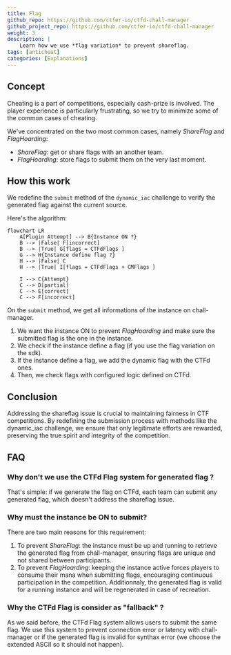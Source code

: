 ```yaml
---
title: Flag
github_repo: https://github.com/ctfer-io/ctfd-chall-manager
github_project_repo: https://github.com/ctfer-io/ctfd-chall-manager
weight: 3
description: |
    Learn how we use *flag variation* to prevent shareflag.
tags: [anticheat]
categories: [Explanations]
---
```


## Concept

Cheating is a part of competitions, especially cash-prize is involved. The player experience is particularly frustrating, so we try to minimize some of the common cases of cheating. 

We've concentrated on the two most common cases, namely *ShareFlag* and *FlagHoarding*:
* *ShareFlag*: get or share flags with an another team.
* *FlagHoarding*: store flags to submit them on the very last moment.

## How this work 

We redefine the `submit` method of the `dynamic_iac` challenge to verify the generated flag against the current source.

Here's the algorithm:

```mermaid
flowchart LR
    A[Plugin Attempt] --> B{Instance ON ?}
    B --> |False| F[incorrect]
    B --> |True| G[flags = CTFdFlags ]
    G --> H{Instance define flag ?}
    H --> |False| C
    H --> |True| I[flags = CTFdFlags + CMFlags ]
    
    I --> C{Attempt}
    C --> D[partial]
    C --> E[correct]
    C --> F[incorrect]

``` 

On the `submit` method, we get all informations of the instance on chall-manager.
1. We want the instance ON to prevent *FlagHoarding* and make sure the submitted flag is the one in the instance.
2. We check if the instance define a flag (if you use the flag variation on the sdk).
3. If the instance define a flag, we add the dynamic flag with the CTFd ones.
4. Then, we check flags with configured logic defined on CTFd.


## Conclusion
Addressing the shareflag issue is crucial to maintaining fairness in CTF competitions. By redefining the submission process with methods like the dynamic_iac challenge, we ensure that only legitimate efforts are rewarded, preserving the true spirit and integrity of the competition.

## FAQ

### Why don't we use the CTFd Flag system for generated flag ?
That's simple: if we generate the flag on CTFd, each team can submit any generated flag, which doesn't address the shareflag issue.

### Why must the instance be ON to submit?
There are two main reasons for this requirement:

1. To prevent *ShareFlag*: the instance must be up and running to retrieve the generated flag from chall-manager, ensuring flags are unique and not shared between participants.
2. To prevent *FlagHoarding*: keeping the instance active forces players to consume their mana when submitting flags, encouraging continuous participation in the competition. Additionnaly, the generated flag is valid for a running instance and will be regenerated in case of recreation.

### Why the CTFd Flag is consider as "fallback" ?
As we said before, the CTFd Flag system allows users to submit the same flag. We use this system to prevent connection error or latency with chall-manager or if the generated flag is invalid for synthax error (we choose the extended ASCII so it should not happen).
